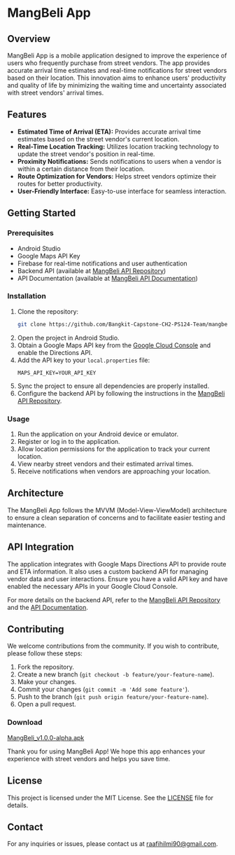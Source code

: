 # MangBeli App

## Overview
MangBeli App is a mobile application designed to improve the experience of users who frequently purchase from street vendors. The app provides accurate arrival time estimates and real-time notifications for street vendors based on their location. This innovation aims to enhance users' productivity and quality of life by minimizing the waiting time and uncertainty associated with street vendors' arrival times.

## Features
- **Estimated Time of Arrival (ETA):** Provides accurate arrival time estimates based on the street vendor's current location.
- **Real-Time Location Tracking:** Utilizes location tracking technology to update the street vendor's position in real-time.
- **Proximity Notifications:** Sends notifications to users when a vendor is within a certain distance from their location.
- **Route Optimization for Vendors:** Helps street vendors optimize their routes for better productivity.
- **User-Friendly Interface:** Easy-to-use interface for seamless interaction.

## Getting Started
### Prerequisites
- Android Studio
- Google Maps API Key
- Firebase for real-time notifications and user authentication
- Backend API (available at [MangBeli API Repository](https://github.com/Bangkit-Capstone-CH2-PS124-Team/mangbeli-api))
- API Documentation (available at [MangBeli API Documentation](https://bangkit-capstone-ch2-ps124-team.github.io/mangbeli-api-doc/#/))

### Installation
1. Clone the repository:
    ```bash
    git clone https://github.com/Bangkit-Capstone-CH2-PS124-Team/mangbeli.git
    ```
2. Open the project in Android Studio.
3. Obtain a Google Maps API key from the [Google Cloud Console](https://console.cloud.google.com/) and enable the Directions API.
4. Add the API key to your `local.properties` file:
    ```properties
    MAPS_API_KEY=YOUR_API_KEY
    ```
5. Sync the project to ensure all dependencies are properly installed.
6. Configure the backend API by following the instructions in the [MangBeli API Repository](https://github.com/Bangkit-Capstone-CH2-PS124-Team/mangbeli-api).

### Usage
1. Run the application on your Android device or emulator.
2. Register or log in to the application.
3. Allow location permissions for the application to track your current location.
4. View nearby street vendors and their estimated arrival times.
5. Receive notifications when vendors are approaching your location.

## Architecture
The MangBeli App follows the MVVM (Model-View-ViewModel) architecture to ensure a clean separation of concerns and to facilitate easier testing and maintenance.

## API Integration
The application integrates with Google Maps Directions API to provide route and ETA information. It also uses a custom backend API for managing vendor data and user interactions. Ensure you have a valid API key and have enabled the necessary APIs in your Google Cloud Console.

For more details on the backend API, refer to the [MangBeli API Repository](https://github.com/Bangkit-Capstone-CH2-PS124-Team/mangbeli-api) and the [API Documentation](https://bangkit-capstone-ch2-ps124-team.github.io/mangbeli-api-doc/#/).

## Contributing
We welcome contributions from the community. If you wish to contribute, please follow these steps:
1. Fork the repository.
2. Create a new branch (`git checkout -b feature/your-feature-name`).
3. Make your changes.
4. Commit your changes (`git commit -m 'Add some feature'`).
5. Push to the branch (`git push origin feature/your-feature-name`).
6. Open a pull request.

### Download

[MangBeli_v1.0.0-alpha.apk]([https://github.com/Bangkit-Capstone-CH2-PS124-Team/mangbeli/releases/download/v1.0.0-alpha/MangBeli_v1.0.0-alpha.apk](https://github.com/Bangkit-Capstone-CH2-PS124-Team/mangbeli/releases/tag/v1.0.0-alpha))

Thank you for using MangBeli App! We hope this app enhances your experience with street vendors and helps you save time.

## License
This project is licensed under the MIT License. See the [LICENSE](https://github.com/Bangkit-Capstone-CH2-PS124-Team/mangbeli#MIT-1-ov-file) file for details.

## Contact
For any inquiries or issues, please contact us at raafihilmi90@gmail.com.
